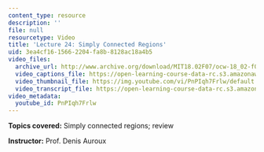 ```yaml
---
content_type: resource
description: ''
file: null
resourcetype: Video
title: 'Lecture 24: Simply Connected Regions'
uid: 3ea4cf16-1566-2204-fa8b-8128ac18a4b5
video_files:
  archive_url: http://www.archive.org/download/MIT18.02F07/ocw-18_02-f07-lec24_300k.mp4
  video_captions_file: https://open-learning-course-data-rc.s3.amazonaws.com/18-02-multivariable-calculus-fall-2007/b7f8cb3341a95fd29c6224c12d884504_PnPIqh7Frlw.vtt
  video_thumbnail_file: https://img.youtube.com/vi/PnPIqh7Frlw/default.jpg
  video_transcript_file: https://open-learning-course-data-rc.s3.amazonaws.com/18-02-multivariable-calculus-fall-2007/ead3ef2b6dd8d030502e38b8378ce805_PnPIqh7Frlw.pdf
video_metadata:
  youtube_id: PnPIqh7Frlw
---
```


**Topics covered:** Simply connected regions; review

**Instructor:** Prof. Denis Auroux